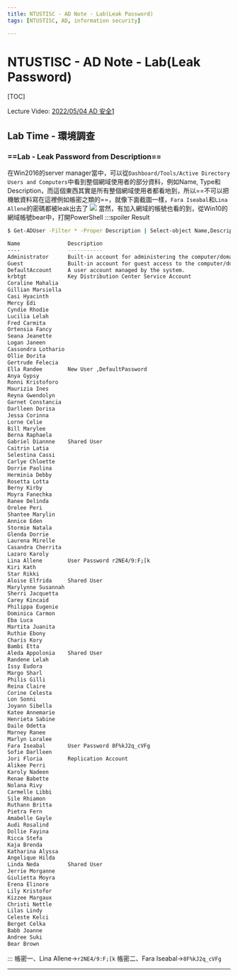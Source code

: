 ```yaml
---
title: NTUSTISC - AD Note - Lab(Leak Password)
tags: [NTUSTISC, AD, information security]

---
```


# NTUSTISC - AD Note - Lab(Leak Password)
[TOC]

Lecture Video: [2022/05/04 AD 安全1](https://youtu.be/Cv2gNQkDM8Q?si=SycYwgWohlu97dc3)

## Lab Time - 環境調查
### ==Lab - Leak Password from Description==
在Win2016的server manager當中，可以從`Dashboard/Tools/Active Directory Users and Computers`中看到整個網域使用者的部分資料，例如Name, Type和Description，而這個東西其實是所有整個網域使用者都看地到，所以==不可以把機敏資料寫在這裡例如帳密之類的==，就像下面截圖一樣，`Fara Iseabal`和`Lina Allene`的密碼都被leak出去了
![](https://hackmd.io/_uploads/HktYdvUTh.png)
當然，有加入網域的帳號也看的到，從Win10的網域帳號bear中，打開PowerShell
:::spoiler Result
```bash
$ Get-ADUser -Filter * -Proper Description | Select-object Name,Description

Name               Description
----               -----------
Administrator      Built-in account for administering the computer/domain
Guest              Built-in account for guest access to the computer/domain
DefaultAccount     A user account managed by the system.
krbtgt             Key Distribution Center Service Account
Coraline Mahalia
Gillian Marsiella
Casi Hyacinth
Mercy Edi
Cyndie Rhodie
Lucilia Lelah
Fred Carmita
Ortensia Fancy
Seana Jeanette
Logan Janeen
Cassondra Lothario
Ollie Dorita
Gertrude Felecia
Ella Randee        New User ,DefaultPassword
Anya Gypsy
Ronni Kristoforo
Maurizia Ines
Reyna Gwendolyn
Garnet Constancia
Darlleen Dorisa
Jessa Corinna
Lorne Celie
Bill Marylee
Berna Raphaela
Gabriel Diannne    Shared User
Caitrin Latia
Selestina Cassi
Carlye Chloette
Dorrie Paolina
Herminia Debby
Rosetta Lotta
Berny Kirby
Moyra Fanechka
Ranee Delinda
Orelee Peri
Shantee Marylin
Annice Eden
Stormie Natala
Glenda Dorrie
Laurena Mirelle
Casandra Cherrita
Lazaro Karoly
Lina Allene        User Password r2NE4/9:F;[k
Kiri Kath
Star Rikki
Aloise Elfrida     Shared User
Marylynne Susannah
Sherri Jacquetta
Carey Kincaid
Philippa Eugenie
Dominica Carmon
Eba Luca
Martita Juanita
Ruthie Ebony
Charis Kory
Bambi Etta
Aleda Appolonia    Shared User
Randene Lelah
Issy Eudora
Margo Sharl
Philis Gilli
Reina Claire
Corine Celesta
Lon Sonni
Joyann Sibella
Katee Annemarie
Henrieta Sabine
Daile Odetta
Marney Ranee
Marlyn Loralee
Fara Iseabal       User Password 8F%kJ2q_cVFg
Sofie Darlleen
Jori Floria        Replication Account
Alikee Perri
Karoly Nadeen
Renae Babette
Nolana Rivy
Carmelle Libbi
Sile Rhiamon
Ruthann Britta
Pietra Fern
Amabelle Gayle
Audi Rosalind
Dollie Fayina
Ricca Stefa
Kaja Brenda
Katharina Alyssa
Angelique Hilda
Linda Neda         Shared User
Jerrie Morganne
Giulietta Moyra
Erena Elinore
Lily Kristofor
Kizzee Margaux
Christi Nettle
Lilas Lindy
Celeste Kelci
Berget Celka
Babb Joanne
Andree Suki
Bear Brown
```
:::
帳密一、Lina Allene$\to$`r2NE4/9:F;[k`
帳密二、Fara Iseabal$\to$`8F%kJ2q_cVFg`

---
